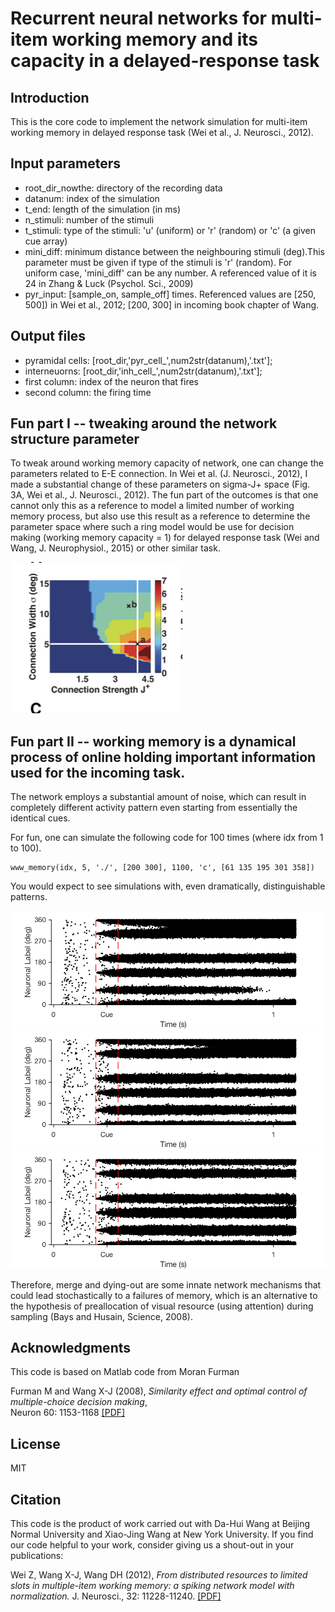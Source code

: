 # Recurrent neural networks for multi-item working memory and its capacity in a delayed-response task

## Introduction

This is the core code to implement the network simulation for multi-item working memory in delayed response task (Wei et al., J. Neurosci., 2012).

## Input parameters

* root_dir_nowthe: directory of the recording data
* datanum: index of the simulation
* t_end: length of the simulation (in ms)
* n_stimuli: number of the stimuli
* t_stimuli: type of the stimuli: 'u' (uniform) or 'r' (random) or 'c' (a given cue array)
* mini_diff: minimum distance between the neighbouring stimuli (deg).This parameter must be given if type of the stimuli is 'r' (random). For uniform case, 'mini_diff' can be any number. A referenced value of it is 24 in Zhang & Luck (Psychol. Sci., 2009)
* pyr_input: [sample_on, sample_off] times. Referenced values are [250, 500]) in Wei et al., 2012; [200, 300] in incoming book chapter of Wang.

## Output files
* pyramidal cells: [root_dir,'pyr_cell_',num2str(datanum),'.txt'];
* interneuorns: [root_dir,'inh_cell_',num2str(datanum),'.txt'];
* first column: index of the neuron that fires
* second column: the firing time

## Fun part I -- tweaking around the network structure parameter
To tweak around working memory capacity of network, one can change the parameters related to E-E connection. In Wei et al. (J. Neurosci., 2012), I made a substantial change of these parameters on sigma-J+ space (Fig. 3A, Wei et al., J. Neurosci., 2012). The fun part of the outcomes is that one cannot only this as a reference to model a limited number of working memory process, but also use this result as a reference to determine the parameter space where such a ring model would be use for decision making (working memory capacity = 1) for delayed response task (Wei and Wang, J. Neurophysiol., 2015) or other similar task.

![](parameter_space.png)

## Fun part II -- working memory is a dynamical process of online holding important information used for the incoming task.
The network employs a substantial amount of noise, which can result in completely different activity pattern even starting from essentially the identical cues.

For fun, one can simulate the following code for 100 times (where idx from 1 to 100).

    www_memory(idx, 5, './', [200 300], 1100, 'c', [61 135 195 301 358])
    
You would expect to see simulations with, even dramatically, distinguishable patterns.

![](Random_inputs_RasterPlotIdx_120.png)
![](Random_inputs_RasterPlotIdx_121.png)
![](Random_inputs_RasterPlotIdx_125.png)

Therefore, merge and dying-out are some innate network mechanisms that could lead stochastically to a failures of memory, which is an alternative to the hypothesis of preallocation of visual resource (using attention) during sampling (Bays and Husain, Science, 2008).

## Acknowledgments

This code is based on Matlab code from Moran Furman 

Furman M and Wang X-J (2008), 
_Similarity effect and optimal control of multiple-choice decision making_,  
Neuron 60: 1153-1168 
[ [PDF] ](http://www.cns.nyu.edu/wanglab/publications/pdf/furman.neuron2008.pdf)

## License

MIT

## Citation

This code is the product of work carried out with Da-Hui Wang at Beijing Normal University and Xiao-Jing Wang at New York University. If you find our code helpful to your work, consider giving us a shout-out in your publications:

Wei Z, Wang X-J, Wang DH (2012), 
_From distributed resources to limited slots in multiple-item working memory: a spiking network model with normalization._
J. Neurosci., 32: 11228-11240. 
[ [PDF] ](http://www.cns.nyu.edu/wanglab/publications/pdf/wei_JNS2012.pdf)
